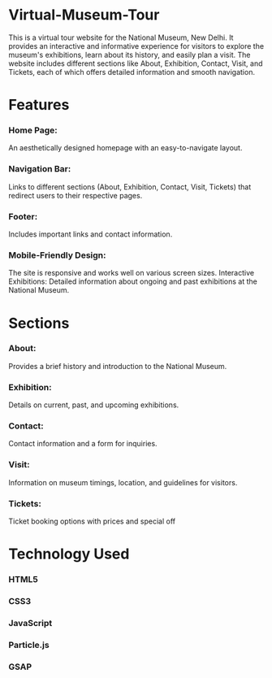 # Virtual-Museum-Tour
This is a virtual tour website for the National Museum, New Delhi. It provides an interactive and informative experience for visitors to explore the museum's exhibitions, learn about its history, and easily plan a visit. 
The website includes different sections like About, Exhibition, Contact, Visit, and Tickets, each of which offers detailed information and smooth navigation.

# Features

### Home Page:
An aesthetically designed homepage with an easy-to-navigate layout.
### Navigation Bar:
Links to different sections (About, Exhibition, Contact, Visit, Tickets) that redirect users to their respective pages.
### Footer: 
Includes important links and contact information.
### Mobile-Friendly Design: 
The site is responsive and works well on various screen sizes.
Interactive Exhibitions: Detailed information about ongoing and past exhibitions at the National Museum.

# Sections

### About:
Provides a brief history and introduction to the National Museum.
### Exhibition:
Details on current, past, and upcoming exhibitions.
### Contact:
Contact information and a form for inquiries.
### Visit:
Information on museum timings, location, and guidelines for visitors.
### Tickets: 
Ticket booking options with prices and special off

# Technology Used

### HTML5
### CSS3
### JavaScript
### Particle.js
### GSAP
